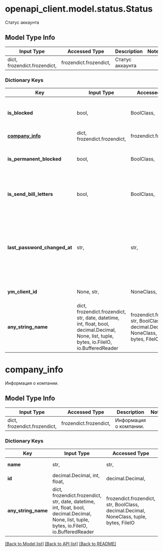 # openapi_client.model.status.Status

Статус аккаунта

## Model Type Info
Input Type | Accessed Type | Description | Notes
------------ | ------------- | ------------- | -------------
dict, frozendict.frozendict,  | frozendict.frozendict,  | Статус аккаунта | 

### Dictionary Keys
Key | Input Type | Accessed Type | Description | Notes
------------ | ------------- | ------------- | ------------- | -------------
**is_blocked** | bool,  | BoolClass,  | Это логическое значение, которое показывает, заблокирован ли аккаунт. | 
**[company_info](#company_info)** | dict, frozendict.frozendict,  | frozendict.frozendict,  | Информация о компании. | 
**is_permanent_blocked** | bool,  | BoolClass,  | Это логическое значение, которое показывает, заблокирован ли аккаунт навсегда. | 
**is_send_bill_letters** | bool,  | BoolClass,  | Это логическое значение, которое показывает, требуется ли отправлять счета на почту. | 
**last_password_changed_at** | str,  | str,  | Значение времени, указанное в комбинированном формате даты и времени ISO8601, которое представляет, когда последний раз изменялся пароль. | 
**ym_client_id** | None, str,  | NoneClass, str,  | Идентификатор аккаунта для яндекс метрики. | 
**any_string_name** | dict, frozendict.frozendict, str, date, datetime, int, float, bool, decimal.Decimal, None, list, tuple, bytes, io.FileIO, io.BufferedReader | frozendict.frozendict, str, BoolClass, decimal.Decimal, NoneClass, tuple, bytes, FileIO | any string name can be used but the value must be the correct type | [optional]

# company_info

Информация о компании.

## Model Type Info
Input Type | Accessed Type | Description | Notes
------------ | ------------- | ------------- | -------------
dict, frozendict.frozendict,  | frozendict.frozendict,  | Информация о компании. | 

### Dictionary Keys
Key | Input Type | Accessed Type | Description | Notes
------------ | ------------- | ------------- | ------------- | -------------
**name** | str,  | str,  | Название компании. | 
**id** | decimal.Decimal, int, float,  | decimal.Decimal,  | Идентификатор компании. | 
**any_string_name** | dict, frozendict.frozendict, str, date, datetime, int, float, bool, decimal.Decimal, None, list, tuple, bytes, io.FileIO, io.BufferedReader | frozendict.frozendict, str, BoolClass, decimal.Decimal, NoneClass, tuple, bytes, FileIO | any string name can be used but the value must be the correct type | [optional]

[[Back to Model list]](../../README.md#documentation-for-models) [[Back to API list]](../../README.md#documentation-for-api-endpoints) [[Back to README]](../../README.md)

